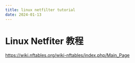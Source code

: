 ```yaml
---
title: linux netfilter tutorial
date: 2024-01-13
---
```


# Linux Netfiter 教程

https://wiki.nftables.org/wiki-nftables/index.php/Main_Page